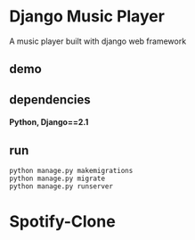 # Django Music Player

A music player built with django web framework



## demo 


## dependencies
#### Python, Django==2.1

## run 

```
python manage.py makemigrations
python manage.py migrate
python manage.py runserver
```
# Spotify-Clone
